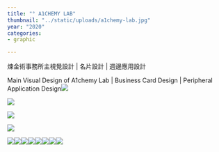 ```yaml
---
title: "° A1CHEMY LAB"
thumbnail: "../static/uploads/a1chemy-lab.jpg"
year: "2020"
categories:
- graphic

---
```

煉金術事務所主視覺設計 | 名片設計 | 週邊應用設計

Main Visual Design of A1chemy Lab | Business Card Design | Peripheral Application Design![](https://mir-s3-cdn-cf.behance.net/project_modules/fs/59144d97308067.5ec263e3c9779.png)

![](https://mir-s3-cdn-cf.behance.net/project_modules/fs/7d999c97308067.5ec263e3cc4a1.jpg)

![](https://mir-s3-cdn-cf.behance.net/project_modules/fs/f131cf97308067.5ec263e3ca925.jpg)

![](https://mir-s3-cdn-cf.behance.net/project_modules/fs/237a2397308067.5ec263e3ca3c2.jpg)

![](https://mir-s3-cdn-cf.behance.net/project_modules/fs/b6c03697308067.5f2b80aea592d.jpg)![](https://mir-s3-cdn-cf.behance.net/project_modules/fs/ce8be697308067.5ec263e3cbba5.jpg)![](https://mir-s3-cdn-cf.behance.net/project_modules/fs/ff4dff97308067.5ec263e3c8b1e.jpg)![](https://mir-s3-cdn-cf.behance.net/project_modules/fs/da2fed97308067.5ec263e3cce3c.jpg)![](/uploads/a1chemy-logo-32-32.png)![](https://mir-s3-cdn-cf.behance.net/project_modules/2800_opt_1/901a1a97308067.5ec264bc0f0cd.jpg)![](https://mir-s3-cdn-cf.behance.net/project_modules/2800_opt_1/a3b4ea97308067.5ec264bc0f6af.jpg)![](https://mir-s3-cdn-cf.behance.net/project_modules/fs/496de597308067.5ec263e3cb181.jpg)